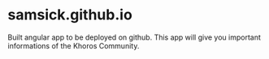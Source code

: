 # samsick.github.io
Built angular app to be deployed on github. This app will give you important informations of the Khoros Community.


